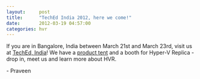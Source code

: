 ```yaml
---
layout:     post
title:      "TechEd India 2012, here we come!"
date:       2012-03-19 04:57:00
categories: hvr
---
```

If you are in Bangalore, India between March 21st and March 23rd, visit us at [TechEd, India](http://india.msteched.com/ "http://india.msteched.com/")! We have a [product tent](http://india.msteched.com/#events "http://india.msteched.com/#events") and a booth for Hyper-V Replica - drop in, meet us and learn more about HVR. 

\- Praveen
